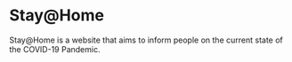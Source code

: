 # Stay@Home
Stay@Home is a website that aims to inform people on the current state of the COVID-19 Pandemic.
